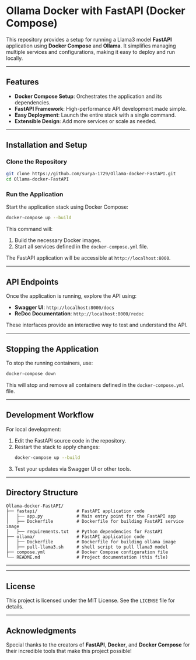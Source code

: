# Ollama Docker with FastAPI (Docker Compose)

This repository provides a setup for running a Llama3 model **FastAPI** application using **Docker Compose** and **Ollama**. It simplifies managing multiple services and configurations, making it easy to deploy and run locally.

---

## Features

- **Docker Compose Setup**: Orchestrates the application and its dependencies.
- **FastAPI Framework**: High-performance API development made simple.
- **Easy Deployment**: Launch the entire stack with a single command.
- **Extensible Design**: Add more services or scale as needed.

---
## Installation and Setup

### Clone the Repository

```bash
git clone https://github.com/surya-1729/Ollama-docker-FastAPI.git
cd Ollama-docker-FastAPI
```

### Run the Application

Start the application stack using Docker Compose:

```bash
docker-compose up --build
```

This command will:
1. Build the necessary Docker images.
2. Start all services defined in the `docker-compose.yml` file.

The FastAPI application will be accessible at `http://localhost:8000`.

---

## API Endpoints

Once the application is running, explore the API using:

- **Swagger UI**: `http://localhost:8000/docs`
- **ReDoc Documentation**: `http://localhost:8000/redoc`

These interfaces provide an interactive way to test and understand the API.

---

## Stopping the Application

To stop the running containers, use:

```bash
docker-compose down
```

This will stop and remove all containers defined in the `docker-compose.yml` file.

---

## Development Workflow

For local development:

1. Edit the FastAPI source code in the repository.
2. Restart the stack to apply changes:
   ```bash
   docker-compose up --build
   ```
3. Test your updates via Swagger UI or other tools.

---

## Directory Structure

```plaintext
Ollama-docker-FastAPI/
├── fastapi/               # FastAPI application code
│   ├── app.py             # Main entry point for the FastAPI app
│   ├── Dockerfile         # Dockerfile for building FastAPI service image
│   ├── requirements.txt   # Python dependencies for FastAPI
├── ollama/                # FastAPI application code
│   ├── Dockerfile         # Dockerfile for building ollama image
│   ├── pull-llama3.sh     # shell script to pull llama3 model
├── compose.yml            # Docker Compose configuration file
└── README.md              # Project documentation (this file)
```

---

---

## License

This project is licensed under the MIT License. See the `LICENSE` file for details.

---

## Acknowledgments

Special thanks to the creators of **FastAPI**, **Docker**, and **Docker Compose** for their incredible tools that make this project possible!
